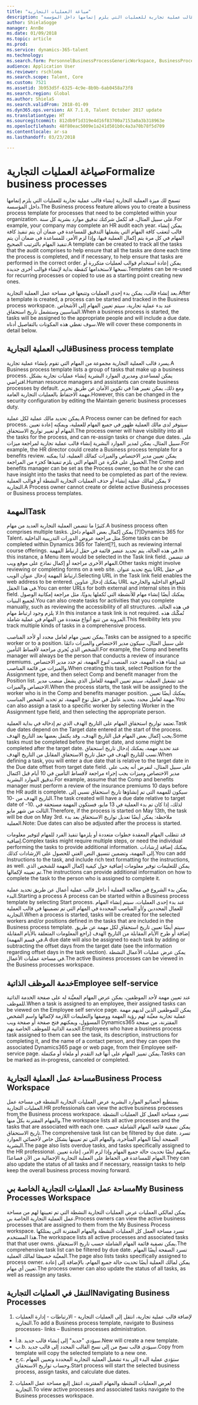 ```yaml
---
title: "صياغة العمليات التجارية"
description: "تسمح لك ميزة العملية التجارية إنشاء قالب عملية تجارية للعمليات التي يلزم إتمامها داخل المؤسسة."
author: ShielaSogge
manager: AnnBe
ms.date: 01/09/2018
ms.topic: article
ms.prod: 
ms.service: dynamics-365-talent
ms.technology: 
ms.search.form: PersonnelBusinessProcessGenericWorkspace, BusinessProcessGenericTemplateListpage, BusinessProcessGenericMyTemplates, BusinessProcessGroupAssignment
audience: Application User
ms.reviewer: rschloma
ms.search.scope: Talent, Core
ms.custom: 7521
ms.assetid: 3b953d5f-6325-4c9e-8b9b-6ab0458a73f8
ms.search.region: Global
ms.author: ShielaS
ms.search.validFrom: 2018-01-09
ms.dyn365.ops.version: AX 7.1.0, Talent October 2017 update
ms.translationtype: HT
ms.sourcegitcommit: 812db9f1d319e4d16f83700a7153a0a3b318963e
ms.openlocfilehash: 48f80eac5009e1a241d501b0c4a3a70b78f5d709
ms.contentlocale: ar-sa
ms.lasthandoff: 03/23/2018

---
```

# <a name="formalize-business-processes"></a><span data-ttu-id="7a01c-103">صياغة العمليات التجارية</span><span class="sxs-lookup"><span data-stu-id="7a01c-103">Formalize business processes</span></span>
<span data-ttu-id="7a01c-104">تسمح لك ميزة العملية التجارية إنشاء قالب عملية تجارية للعمليات التي يلزم إتمامها داخل المؤسسة.</span><span class="sxs-lookup"><span data-stu-id="7a01c-104">The Business process feature allows you to create a business process template for processes that need to be completed within your organization.</span></span> <span data-ttu-id="7a01c-105">على سبيل المثال، قد تُكمل شركتك تدقيق موارد بشرية كل سنة.</span><span class="sxs-lookup"><span data-stu-id="7a01c-105">For example, your company may complete an HR audit each year.</span></span> <span data-ttu-id="7a01c-106">يمكن إنشاء قالب لتعقب كافة المهام التي يشملها التدقيق للمساعدة في ضمان أن يتم تنفيذ كافة المهام في كل مرة يتم إكمال العملية فيها، وإذا لزم الأمر، للمساعدة في ضمان أن يتم تنفيذ المهام بالترتيب الصحيح.</span><span class="sxs-lookup"><span data-stu-id="7a01c-106">A template can be created to track all the tasks that the audit comprises to help ensure that all the tasks are done each time the process is completed, and if necessary, to help ensure that tasks are performed in the correct order.</span></span> <span data-ttu-id="7a01c-107">يمكن إعادة استخدام قوالب لعمليات متكررة أو نسخها لاستخدامها كنقطة بداية لإنشاء قوالب أخرى جديدة.</span><span class="sxs-lookup"><span data-stu-id="7a01c-107">Templates can be re-used for recurring processes or copied to use as a starting point creating new ones.</span></span>

<span data-ttu-id="7a01c-108">بعد إنشاء قالب، يمكن بدء إحدى العمليات وتتبعها في مساحة عمل العملية التجارية.</span><span class="sxs-lookup"><span data-stu-id="7a01c-108">After a template is created, a process can be started and tracked in the Business process workspace.</span></span>  <span data-ttu-id="7a01c-109">عند بدء عملية تجارية، سيتم تعيين المهام إلى الأشخاص المناسبين وستشمل تاريخ استحقاق.</span><span class="sxs-lookup"><span data-stu-id="7a01c-109">When a business process is started, the tasks will be assigned to the appropriate people and will include a due date.</span></span> <span data-ttu-id="7a01c-110">سوف نغطي هذه المكونات بالتفاصيل أدناه.</span><span class="sxs-lookup"><span data-stu-id="7a01c-110">We will cover these components in detail below.</span></span>

## <a name="business-process-template"></a><span data-ttu-id="7a01c-111">قالب العملية التجارية</span><span class="sxs-lookup"><span data-stu-id="7a01c-111">Business process template</span></span>
<span data-ttu-id="7a01c-112">يسرد قالب العملية التجارية مجموعة من المهام التي تقوم بإنشاء عملية تجارية.</span><span class="sxs-lookup"><span data-stu-id="7a01c-112">A Business process template lists a group of tasks that make up a business process.</span></span> <span data-ttu-id="7a01c-113">يمكن لمساعدي ومديري الموارد البشرية إنشاء عمليات تجارية بشكل افتراضي.</span><span class="sxs-lookup"><span data-stu-id="7a01c-113">Human resource managers and assistants can create business processes by default.</span></span>  <span data-ttu-id="7a01c-114">ومع ذلك، يمكن تغيير هذا في تكوين الأمان عن طريق تحرير مهمة الاحتفاظ بالعمليات التجارية العامة.</span><span class="sxs-lookup"><span data-stu-id="7a01c-114">However, this can be changed in the security configuration by editing the Maintain generic business processes duty.</span></span>

<span data-ttu-id="7a01c-115">يمكن تحديد مالك عملية لكل عملية.</span><span class="sxs-lookup"><span data-stu-id="7a01c-115">A Process owner can be defined for each process.</span></span>  <span data-ttu-id="7a01c-116">سيتوفر لدى مالك العملية ظهور في جميع المهام للعملية، ويمكنه إعادة تعيين المهام أو تغيير تواريخ الاستحقاق.</span><span class="sxs-lookup"><span data-stu-id="7a01c-116">The process owner will have visibility into all the tasks for the process, and can re-assign tasks or change due dates.</span></span>  <span data-ttu-id="7a01c-117">على سبيل المثال، يمكن لمدير الموارد البشرية إنشاء قالب عملية تجارية لمراجعة ميزات.</span><span class="sxs-lookup"><span data-stu-id="7a01c-117">For example, the HR director could create a Business process template for a benefits review.</span></span>  <span data-ttu-id="7a01c-118">يمكن تعيين مدير الاختصاص والميزات كمالك العملية، لذا يمكنه الحصول على فكرة عن المهام التي يلزم تنفيذها كجزء من المراجعة.</span><span class="sxs-lookup"><span data-stu-id="7a01c-118">The Comp and benefits manager can be set as the Process owner, so that he or she can have insight into the tasks that need to be completed as part of the review.</span></span>  <span data-ttu-id="7a01c-119">لا يمكن لمالك عملية إنشاء أو حذف العمليات التجارية النشطة أو قوالب العملية التجارية.</span><span class="sxs-lookup"><span data-stu-id="7a01c-119">A Process owner cannot create or delete active Business processes or Business process templates.</span></span>

## <a name="task"></a><span data-ttu-id="7a01c-120">المهمة</span><span class="sxs-lookup"><span data-stu-id="7a01c-120">Task</span></span>
<span data-ttu-id="7a01c-121">كثيرًا ما تتضمن العملية التجارية العديد من مهام.</span><span class="sxs-lookup"><span data-stu-id="7a01c-121">A business process often comprises multiple tasks.</span></span> <span data-ttu-id="7a01c-122">يمكن إكمال بعض المهام داخل [?]Dynamics 365 for Talent، مثل مراجعة عروض الدورات التدريبية الداخلية.</span><span class="sxs-lookup"><span data-stu-id="7a01c-122">Some tasks can be completed within Dynamics 365 for Talent[?], such as reviewing internal course offerings.</span></span> <span data-ttu-id="7a01c-123">في هذه الحالة، يتم تحديد عنصر قائمة في حقل ارتباط المهمة.</span><span class="sxs-lookup"><span data-stu-id="7a01c-123">In this instance, a Menu item would be selected in the Task link field.</span></span> <span data-ttu-id="7a01c-124">قد تتضمن المهام الأخرى مراجعة أو إكمال نماذج على موقع ويب.</span><span class="sxs-lookup"><span data-stu-id="7a01c-124">Other tasks might involve reviewing or completing forms on a web site.</span></span> <span data-ttu-id="7a01c-125">يتيح تحديد عنوان URL في حقل ارتباط المهمة إدخال عنوان الويب.</span><span class="sxs-lookup"><span data-stu-id="7a01c-125">Selecting URL in the Task link field enables the web address to be entered.</span></span> <span data-ttu-id="7a01c-126">يمكنك إدخال عناوين URL للمواقع الداخلية والخارجية في هذا الحقل.</span><span class="sxs-lookup"><span data-stu-id="7a01c-126">You can enter URLs for both external and internal sites in this field.</span></span> <span data-ttu-id="7a01c-127">يمكنك أيضًا إنشاء مهام للأنشطة التي تُكملها يدويًا، مثل مراجعة إمكانية الوصول لجميع البنيات.</span><span class="sxs-lookup"><span data-stu-id="7a01c-127">You can also create tasks for activities that you complete manually, such as reviewing the accessibility of all structures.</span></span> <span data-ttu-id="7a01c-128">في هذه الحالة، لا يلزم وجود ارتباط مهام.</span><span class="sxs-lookup"><span data-stu-id="7a01c-128">In this instance a task link is not required.</span></span> <span data-ttu-id="7a01c-129">تُمكّنك هذه المرونة من تتبع أنواع متعددة من المهام في عملية شاملة.</span><span class="sxs-lookup"><span data-stu-id="7a01c-129">This flexibility lets you track multiple kinds of tasks in a comprehensive process.</span></span>

<span data-ttu-id="7a01c-130">يمكن تعيين مهام لعامل محدد أو لأحد المناصب.</span><span class="sxs-lookup"><span data-stu-id="7a01c-130">Tasks can be assigned to a specific worker or to a position.</span></span> <span data-ttu-id="7a01c-131">على سبيل المثال، سيكون مدير الاختصاص والميزات دائمًا الشخص الذي يُجري مراجعة لأقساط التأمين.</span><span class="sxs-lookup"><span data-stu-id="7a01c-131">For example, the Comp and benefits manager will always be the person that conducts a review of insurance premiums.</span></span>   <span data-ttu-id="7a01c-132">عند إنشاء هذه المهمة، حدد المنصب لنوع المهمة، ثم حدد مدير الاختصاص والميزات من قائمة المناصب.</span><span class="sxs-lookup"><span data-stu-id="7a01c-132">When creating this task, select Position for the Assignment type, and then select Comp and benefit manager from the Position list.</span></span> <span data-ttu-id="7a01c-133">عند تشغيل العملية، سيتم تعيين المهمة للعامل الذي يشغل منصب مدير الاختصاص والميزات.</span><span class="sxs-lookup"><span data-stu-id="7a01c-133">When the process starts, the task will be assigned to the worker who is in the Comp and benefits manager position.</span></span> <span data-ttu-id="7a01c-134">يمكنك أيضًا تعيين مهمة لعامل محدد بتحديد عامل في حقل نوع المهمة، ثم تحديد الشخص المناسب.</span><span class="sxs-lookup"><span data-stu-id="7a01c-134">You can also assign a task to a specific worker by selecting Worker in the Assignment type field, and then selecting the appropriate person.</span></span>

<span data-ttu-id="7a01c-135">تعتمد تواريخ استحقاق المهام على التاريخ الهدف الذي تم إدخاله في بداية العملية.</span><span class="sxs-lookup"><span data-stu-id="7a01c-135">Task due dates depend on the Target date entered at the start of the process.</span></span> <span data-ttu-id="7a01c-136">يجب إكمال بعض المهام قبل التاريخ الهدف، وقد يكتمل بعضها بعد التاريخ الهدف.</span><span class="sxs-lookup"><span data-stu-id="7a01c-136">Some tasks must be completed before the target date, and some might be completed after the target date.</span></span>  <span data-ttu-id="7a01c-137">عند تحديد مهمة، يمكنك إدخال تاريخ استحقاق نسب للتاريخ الهدف في حقل تاريخ الاستحقاق المقابل من التاريخ الهدف.</span><span class="sxs-lookup"><span data-stu-id="7a01c-137">When defining a task, you will enter a due date that is relative to the target date in the Due date offset from target date field.</span></span> <span data-ttu-id="7a01c-138">على سبيل المثال، لنفرض أنه يجب على مدير الاختصاص وميزات يجب إجراء مراجعة لأقساط التأمين في 10 أيام قبل اكتمال تدقيق الموارد البشرية.</span><span class="sxs-lookup"><span data-stu-id="7a01c-138">For example, assume that the Comp and benefits manager must perform a review of the insurance premiums 10 days before the HR audit is complete.</span></span> <span data-ttu-id="7a01c-139">سيكون للمهمة التي تم إنشاؤها تاريخ استحقاق نسبي إلى التاريخ الهدف من -10.</span><span class="sxs-lookup"><span data-stu-id="7a01c-139">The task created will have a due date relative to target date of -10.</span></span> <span data-ttu-id="7a01c-140">لذلك، إذا كان تم بدء العملية في 13 مايو، فستكون المهمة مستحقة في الثالث من شهر مايو.</span><span class="sxs-lookup"><span data-stu-id="7a01c-140">Therefore, if the process is started on May 13th, the task will be due on May 3rd.</span></span> <span data-ttu-id="7a01c-141">ملاحظة: يمكن أيضًا تعديل تواريخ الاستحقاق بعد بدء العملية.</span><span class="sxs-lookup"><span data-stu-id="7a01c-141">Note: Due dates can also be adjusted after the process is started.</span></span>

<span data-ttu-id="7a01c-142">قد تتطلب المهام المعقدة خطوات متعددة أو يلزمها تنفيذ الفرد للمهام لتوفير معلومات إضافية.</span><span class="sxs-lookup"><span data-stu-id="7a01c-142">Complex tasks might require multiple steps, or need the individual performing the tasks to provide additional information.</span></span> <span data-ttu-id="7a01c-143">يمكنك إضافة إرشادات إلى المهمة، وتضمين تنسيق النص الغني للحصول على الإرشادات كذلك.</span><span class="sxs-lookup"><span data-stu-id="7a01c-143">You can add Instructions to the task, and include rich text formatting for the instructions, as well.</span></span> <span data-ttu-id="7a01c-144">يمكن للتعليمات توفير معلومات إضافية حول كيفية إكمال المهمة للشخص الذي تم تعيينه لإكمالها.</span><span class="sxs-lookup"><span data-stu-id="7a01c-144">The instructions can provide additional information on how to complete the task to the person who is assigned to complete it.</span></span>

<span data-ttu-id="7a01c-145">يمكن بدء الشروع في معالجة العملية أ داخل قالب عملية أعمال عن طريق تحديد عملية البدء.</span><span class="sxs-lookup"><span data-stu-id="7a01c-145">Starting a process A process can be started within a Business process template by selecting Start process.</span></span>  <span data-ttu-id="7a01c-146">عند بدء إحدى العمليات، سيتم إنشاء المهام للعمال المحددين و/أو المناصب المحددة في المهام التي تم تضمينها في قالب العملية التجارية.</span><span class="sxs-lookup"><span data-stu-id="7a01c-146">When a process is started, tasks will be created for the selected workers and/or positions defined in the tasks that are included in the Business process template.</span></span> <span data-ttu-id="7a01c-147">سيتم أيضًا تعيين تاريخ استحقاق لكل مهمة عن طريق إضافة أو طرح الأيام المقابلة من التاريخ الهدف (راجع المعلومات المتعلقة بالأيام المقابلة في قسم المهمة).</span><span class="sxs-lookup"><span data-stu-id="7a01c-147">A due date will also be assigned to each task by adding or subtracting the offset days from the target date (see the information regarding offset days in the task section).</span></span> <span data-ttu-id="7a01c-148">يمكن عرض عمليات الأعمال النشطة في مساحة عمليات الأعمال.</span><span class="sxs-lookup"><span data-stu-id="7a01c-148">The active Business processes can be viewed in the Business processes workspace.</span></span> 

## <a name="employee-self-service"></a><span data-ttu-id="7a01c-149">خدمة الموظف الذاتية</span><span class="sxs-lookup"><span data-stu-id="7a01c-149">Employee self-service</span></span>
<span data-ttu-id="7a01c-150">عند تعيين مهمة لأحد الموظفين، يمكن عرض المهام المعيَّنة له على صفحة الخدمة الذاتية للموظف.</span><span class="sxs-lookup"><span data-stu-id="7a01c-150">When a task is assigned to an employee, their assigned tasks can be viewed on the Employee self service page.</span></span> <span data-ttu-id="7a01c-151">يمكن للموظفين الذين لديهم مهمة عملية تجارية معيَّنة لهم رؤية المهمة ووصفها والتعليمات اللازمة لإكمالها واسم الشخص المسؤول، ويمكنهم فتح صفحة أو صفحة ويب Dynamics365 المقترنة، من صفحة الخدمة الذاتية للموظف الخاصة بهم.</span><span class="sxs-lookup"><span data-stu-id="7a01c-151">Employees who have a business process task assigned to them can see the task, its description, instructions for completing it, and the name of a contact person, and they can open the associated Dynamics365 page or web page, from their Employee self-service page.</span></span> <span data-ttu-id="7a01c-152">يمكن تمييز المهام على أنها قيد التقدم أو ملغاة أو مكتملة.</span><span class="sxs-lookup"><span data-stu-id="7a01c-152">Tasks can be marked as in-progress, canceled or completed.</span></span>

## <a name="business-process-workspace"></a><span data-ttu-id="7a01c-153">مساحة عمل العملية التجارية</span><span class="sxs-lookup"><span data-stu-id="7a01c-153">Business Process Workspace</span></span>
<span data-ttu-id="7a01c-154">يستطيع أخصائيو الموارد البشرية عرض العمليات التجارية النشطة في مساحة عمل العمليات التجارية.</span><span class="sxs-lookup"><span data-stu-id="7a01c-154">HR professionals can view the active business processes from the Business process workspace.</span></span> <span data-ttu-id="7a01c-155">تسرد مساحة العمل كل العمليات النشطة والمهام المقترنة بكلٍّ منها.</span><span class="sxs-lookup"><span data-stu-id="7a01c-155">The workspace lists all active processes and the tasks that are associated with each one.</span></span> <span data-ttu-id="7a01c-156">يمكن تصفية قائمة المهام الشاملة حسب تاريخ الاستحقاق.</span><span class="sxs-lookup"><span data-stu-id="7a01c-156">The comprehensive task list can be filtered by due date.</span></span> <span data-ttu-id="7a01c-157">تسرد الصفحة أيضًا المهام المتأخرة، والمهام التي تم تعيينها بشكل خاص لأخصائي الموارد البشرية.</span><span class="sxs-lookup"><span data-stu-id="7a01c-157">The page also lists overdue tasks, and tasks specifically assigned to the HR professional.</span></span> <span data-ttu-id="7a01c-158">يمكنهم أيضًا تحديث حالة جميع المهام وإذا لزم الأمر، إعادة تعيين المهام للمساعدة في الحفاظ على العملية التجارية الإجمالية من الآن فصاعدًا.</span><span class="sxs-lookup"><span data-stu-id="7a01c-158">They can also update the status of all tasks and if necessary, reassign tasks to help keep the overall business process moving forward.</span></span>

## <a name="my-business-processes-workspace"></a><span data-ttu-id="7a01c-159">مساحة عمل العمليات التجارية الخاصة بي</span><span class="sxs-lookup"><span data-stu-id="7a01c-159">My Business Processes Workspace</span></span>
<span data-ttu-id="7a01c-160">يمكن لمالكي العمليات عرض العمليات التجارية النشطة التي تم تعيينها لهم من مساحة عمل العملية التجارية الخاصة بي.</span><span class="sxs-lookup"><span data-stu-id="7a01c-160">Process owners can view the active business processes that are assigned to them from the My Business Process workspace.</span></span> <span data-ttu-id="7a01c-161">تسرد مساحة العمل كل العمليات النشطة والمهام المقترنة التي يمتلكها هذا المستخدم.</span><span class="sxs-lookup"><span data-stu-id="7a01c-161">The workspace lists all active processes and associated tasks that that user owns.</span></span>  <span data-ttu-id="7a01c-162">يمكن تصفية قائمة المهام الشاملة حسب تاريخ الاستحقاق.</span><span class="sxs-lookup"><span data-stu-id="7a01c-162">The comprehensive task list can be filtered by due date.</span></span> <span data-ttu-id="7a01c-163">تسرد الصفحة أيضًا المهام المعيَّنة خصيصًا لمالك العملية.</span><span class="sxs-lookup"><span data-stu-id="7a01c-163">The page also lists tasks specifically assigned to process owner.</span></span> <span data-ttu-id="7a01c-164">يمكن لمالك العملية أيضًا تحديث حالة جميع المهام، بالإضافة إلى إعادة تعيين أي مهام.</span><span class="sxs-lookup"><span data-stu-id="7a01c-164">The process owner can also update the status of all tasks, as well as reassign any tasks.</span></span>

## <a name="navigating-business-processes"></a><span data-ttu-id="7a01c-165">التنقل في العمليات التجارية</span><span class="sxs-lookup"><span data-stu-id="7a01c-165">Navigating Business Processes</span></span>
1.   <span data-ttu-id="7a01c-166">لإضافة قالب عملية تجارية، انتقل إلى العمليات التجارية - الارتباطات - إدارة العمليات التجارية.</span><span class="sxs-lookup"><span data-stu-id="7a01c-166">To add a Business process template, navigate to Business processes- links – Business processes administration.</span></span>
 - <span data-ttu-id="7a01c-167">أ.</span><span class="sxs-lookup"><span data-stu-id="7a01c-167">a.</span></span>   <span data-ttu-id="7a01c-168">سيؤدي "جديد" إلى إنشاء قالب جديد.</span><span class="sxs-lookup"><span data-stu-id="7a01c-168">New will create a new template.</span></span>
 - <span data-ttu-id="7a01c-169">ب.</span><span class="sxs-lookup"><span data-stu-id="7a01c-169">b.</span></span>   <span data-ttu-id="7a01c-170">سيؤدي قالب نسخ من إلى نسخ القالب المحدد إلى قالب جديد.</span><span class="sxs-lookup"><span data-stu-id="7a01c-170">Copy from template will copy the selected template to a new one.</span></span>
 - <span data-ttu-id="7a01c-171">ج.</span><span class="sxs-lookup"><span data-stu-id="7a01c-171">c.</span></span>   <span data-ttu-id="7a01c-172">ستؤدي عملية البدء إلى بدء تشغيل العملية التجارية المحددة وتعيين المهام وحساب تواريخ الاستحقاق.</span><span class="sxs-lookup"><span data-stu-id="7a01c-172">Start process will start the selected business process, assign tasks, and calculate due dates.</span></span>  
2.  <span data-ttu-id="7a01c-173">لعرض العمليات النشطة والمهام المقترنة، انتقل إلىع مساحة عمل العمليات التجارية.</span><span class="sxs-lookup"><span data-stu-id="7a01c-173">To view active processes and associated tasks navigate to the Business processes workspace.</span></span>

